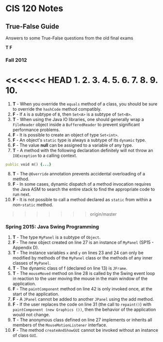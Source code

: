 # CIS 120 Notes

## True-False Guide
Answers to some True-False questions from the old final exams


**T** **F**
### Fall 2012
<<<<<<< HEAD
1.
2.
3.
4.
5.
6.
7.
8.
9.
10.
=======
1. **T** - When you override the `equals` method of a class, you should be sure to override the `hashCode` method compatibly.
2. **F** - If `A` is a subtype of `B`, then `Set<A>` is a subtype of `Set<B>`.
3. **T** - When using the Java IO libraries, one should generally wrap a `FileReader` object inside a `BufferedReader` to prevent significant performance problems.
4. **F** - It is possible to create an object of type `Set<int>`.
5. **F** - An object's `static` type is always a subtype of its `dynamic` type.
6. **F** - The value **null** can be assigned to a variable of any type.
7. **T** - A method with the following declaration definitely will not throw an `IOException` to a calling context.
``` ruby
public void m() {...}
```
8. **T** - The `@Override` annotation prevents accidental overloading of a method.
9. **F** - In some cases, dynamic dispatch of a method invocation requires the Java ASM to search the entire stack to find the appropriate code to run next.
10. **F** - It is not possible to call a method declared as `static` from within a non-`static` method.

>>>>>>> origin/master

### Spring 2015: Java Swing Programming
1. **T** - The type `MyPanel` is a subtype of `Object`.
2. **F** - The new object created on line 27 is an instance of `MyPanel` (SP15 - Appendix D).
3. **T** - The instance variables `x` and `y` on lines 23 and 24 can only be modified by methods of the `MyPanel` class or the methods of any inner classes of `MyPanel`.
4. **T** - The dynamic class of f (declared on line 13) is `JFrame`.
5. **T** - The `mouseMoved` method on line 28 is called by the Swing event loop in reaction to the user moving the mouse in the main window of the application.
6. **F** - The `paintComponent` method on line 42 is only invoked once, at the start of the application.
7. **F** - A `JPanel` cannot be added to another `JPanel` using the add method.
8. **F** - If the user replaces the code on line 31 (the call to `repaint()`) with `paintComponent (new Graphics ())`, then the behavior of the application would not change.
9. **T** - The anonymous class defined on line 27 implements or inherits all members of the `MouseMotionListener` interface.
10. **F** - The method `createAndShowGUI` cannot be invoked without an instance of class `GUI`.
